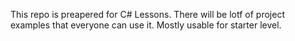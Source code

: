 This repo is preapered for C# Lessons.
There will be lotf of project examples that everyone can use it.
Mostly usable for starter level.

